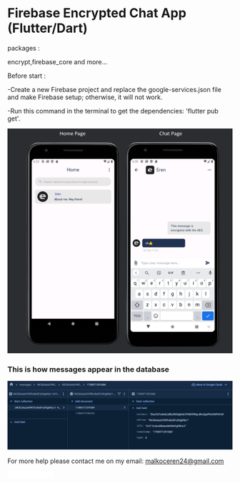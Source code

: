 # Firebase Encrypted Chat App (Flutter/Dart)
 packages :
 
 encrypt,firebase_core and more...
 
 Before start :
 
 -Create a new Firebase project and replace the google-services.json file and make Firebase setup; otherwise, it will not work.

 -Run this command in the terminal to get the dependencies: 'flutter pub get'.


![Screens](assets/images/screens.png)


### This is how messages appear in the database
![File Page](assets/images/111.png)



For more help please contact me on my email: malkoceren24@gmail.com

![](assets/images/erenium.png)
 
